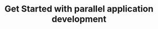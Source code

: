 ---
# ================================================================================
#       Edit
# ================================================================================

title: "Get Started with parallel application development"
# Should start with a verb, have no adjectives (amazing, cool, etc.), and be as concise as possible.

description: >
    Learning path for building and running parallel applications on Arm and tips to debug and optimize them.
# One sentance, is a quick summary of this learning path, viewable when searching through all learning paths. 

minutes_to_complete: 20   
# Always measured in minutes. Should be an integer, to complete the learning path (not just read it).

who_is_this_for: >
    Learning path for HPC software developers writing MPI applications.
# One sentence that should indicate exactly who the target audience is (developers in X industries using Y tools/software for Z use-case).

learning_objectives: 
    - Debug and fix a parallel application
    - Profile and optimize your code
    - Use optimized routines for common math operations
# 2-5 bullet points, one sentance each. Should start with a verb (Deploy, Measure) and indicate the value of the objective if possible.

prerequisites:
    - General knowledge about distibuted parallelism (MPI)
    - A C and Fortran compiler. Tested ![c_compiler](https://raw.githubusercontent.com/armflorentlebeau/arm_hpc_tools_trial/master/.github/badges/gcc.svg) ![f_compiler](https://raw.githubusercontent.com/armflorentlebeau/arm_hpc_tools_trial/master/.github/badges/gfortran.svg)
    - MPI framework. Tested ![openmpi](https://raw.githubusercontent.com/armflorentlebeau/arm_hpc_tools_trial/master/.github/badges/openmpi.svg)
    - BLAS library. Tested ![blas](https://raw.githubusercontent.com/armflorentlebeau/arm_hpc_tools_trial/master/.github/badges/blas.svg)
    - Python with NumPy, SciPy and MPI4Py. Tested ![python](https://raw.githubusercontent.com/armflorentlebeau/arm_hpc_tools_trial/master/.github/badges/python.svg) ![numpy](https://raw.githubusercontent.com/armflorentlebeau/arm_hpc_tools_trial/master/.github/badges/numpy.svg) ![scipy](https://raw.githubusercontent.com/armflorentlebeau/arm_hpc_tools_trial/master/.github/badges/scipy.svg) ![mpi4py](https://raw.githubusercontent.com/armflorentlebeau/arm_hpc_tools_trial/master/.github/badges/mpi4py.svg)
# List any prereqs needed before this learning path can be completed. Can include:
    # Online service accounts                                   (An Amazon Web Services account)
    # Prior knowledge                                           (Some familiarity with embedded programing)
    # Previous learning paths                                   (The Learning Path: Getting Started with Arm Virtual Hardware)
    # Particular tools/environments already being initialized   (An EC2 instance with AVH installed)





##### Tags
# Don't enter whitespace. An underscore will be visually replaced with whitespace.

skilllevels: Advanced
# Options:
    # Getting-Started   (for a basic overview of certain tools/softwares/topics)
    # Introductory      (the next stage up from getting started)
    # Experienced       (for topics that require a fair amount of background knowledge in tools/softwares/topics to complete)

armips:
    # Groups of IP      (Cortex-M, Cortex-A, Cortex-R, Neoverse, GPU, System IP, etc.)
    # or Specific IP    (Cortex-M7, Neoverse-N1, AHB_Cache, etc.)
    - Neoverse
   

tools:
    # Environments      (AWS_EC2)
    # Toolchains        (GCC, Arm_Compiler_for_Embedded)
    # IDEs              (Arm Development Studio, VS_Code)
    # Online tools      (GitHub, Jenkins)
    # General tools     (cbuild)
    - GCC
    - Armclang
    - Arm Forge
    - gdb

softwares:
    # Languages         (Python, Go, MongoDB, Assembly, Java)
    - C
    - Fortran
    - Python

operatingsystems:
    # OSes              (Linux, Windows, macOS, FreeRTOS, Bare-metal)
    - Linux

subjects:
    # Unique list per main topic. Select from existing list.
    - HPC

developerprograms:
    - 

# ================================================================================
#       FIXED, DO NOT MODIFY
# ================================================================================
weight: 1                       # _index.md always has weight of 1 to order correctly
layout: "learningpathall"       # All files under learning paths have this same wrapper
learning_path_main_page: "yes"  # Indicates this should be surfaced when looking for related content. Only set for _index.md of learning path content.
---